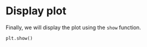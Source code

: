 # Display plot

Finally, we will display the plot using the `show` function.

```python
plt.show()
```
